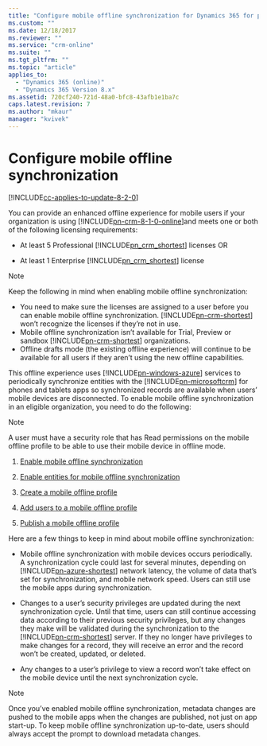 ```yaml
---
title: "Configure mobile offline synchronization for Dynamics 365 for phones and tablets | MicrosoftDocs"
ms.custom: ""
ms.date: 12/18/2017
ms.reviewer: ""
ms.service: "crm-online"
ms.suite: ""
ms.tgt_pltfrm: ""
ms.topic: "article"
applies_to: 
  - "Dynamics 365 (online)"
  - "Dynamics 365 Version 8.x"
ms.assetid: 720cf240-721d-48a0-bfc8-43afb1e1ba7c
caps.latest.revision: 7
ms.author: "mkaur"
manager: "kvivek"
---
```

# Configure mobile offline synchronization 

[!INCLUDE[cc-applies-to-update-8-2-0](../../../includes/cc_applies_to_update_8_2_0.md)]

You can provide an enhanced offline experience for mobile users if your organization is using [!INCLUDE[pn-crm-8-1-0-online](../../../includes/pn-crm-8-1-0-online.md)]and meets one or both of the following licensing requirements:  
  
-   At least 5 Professional [!INCLUDE[pn_crm_shortest](../../../includes/pn-crm-shortest.md)] licenses OR  
  
-   At least 1 Enterprise [!INCLUDE[pn_crm_shortest](../../../includes/pn-crm-shortest.md)] license  
  
> [!NOTE]
>  Keep the following in mind when enabling mobile offline synchronization:  
>   
> -   You need to make sure the licenses are assigned to a user before you can enable mobile offline synchronization. [!INCLUDE[pn-crm-shortest](../../../includes/pn-crm-shortest.md)] won’t recognize the licenses if they’re not in use.  
> -   Mobile offline synchronization isn’t available for Trial, Preview  or sandbox [!INCLUDE[pn-crm-shortest](../../../includes/pn-crm-shortest.md)] organizations.  
> -   Offline drafts mode (the existing offline experience) will continue to be available for all users if they aren’t using the new offline capabilities.  
  
 This offline experience uses [!INCLUDE[pn-windows-azure](../../../includes/pn-windows-azure.md)]  services to periodically synchronize entities with the [!INCLUDE[pn-microsoftcrm](../../../includes/pn-microsoftcrm.md)] for phones and tablets apps so synchronized records are available when users’ mobile devices are disconnected. To enable mobile offline synchronization in an eligible organization, you need to do the following:  
  
> [!NOTE]
> A user must have a security role that has Read permissions on the mobile offline profile to be able to use their mobile device in offline mode.

1.  [Enable mobile offline synchronization](../../../mobile-app/v8/configure/enable-mobile-offline-synchronization.md)  
  
2.  [Enable entities for mobile offline synchronization](../../../mobile-app/v8/configure/enable-entities-mobile-offline-synchronization.md)  
  
3.  [Create a mobile offline profile](../../../mobile-app/v8/configure/create-mobile-offline-profile.md)  
  
4.  [Add users to a mobile offline profile](../../../mobile-app/v8/configure/add-users-mobile-offline-profile.md)  
  
5.  [Publish a mobile offline profile](../../../mobile-app/v8/configure/publish-mobile-offline-profile.md)  
  
 Here are a few things to keep in mind about mobile offline synchronization:  
  
-   Mobile offline synchronization with mobile devices occurs periodically. A synchronization cycle could last for several minutes, depending on [!INCLUDE[pn-azure-shortest](../../../includes/pn-azure-shortest.md)] network latency, the volume of data that’s set for synchronization, and mobile network speed. Users can still use the mobile apps during synchronization.  
  
-   Changes to a user’s security privileges are updated during the next synchronization cycle. Until that time, users can still continue accessing data according to their previous security privileges, but any changes they make will be validated during the synchronization to the [!INCLUDE[pn-crm-shortest](../../../includes/pn-crm-shortest.md)] server. If they no longer have privileges to make changes for a record, they will receive an error and the record won’t be created, updated, or deleted.  
  
-   Any changes to a user’s privilege to view a record won’t take effect on the mobile device until the next synchronization cycle.  
  
> [!NOTE]
>  Once you’ve enabled mobile offline synchronization, metadata changes are pushed to the mobile apps when the changes are published, not just on app start-up. To keep mobile offline synchronization up-to-date, users should always accept the prompt to download metadata changes.  
  